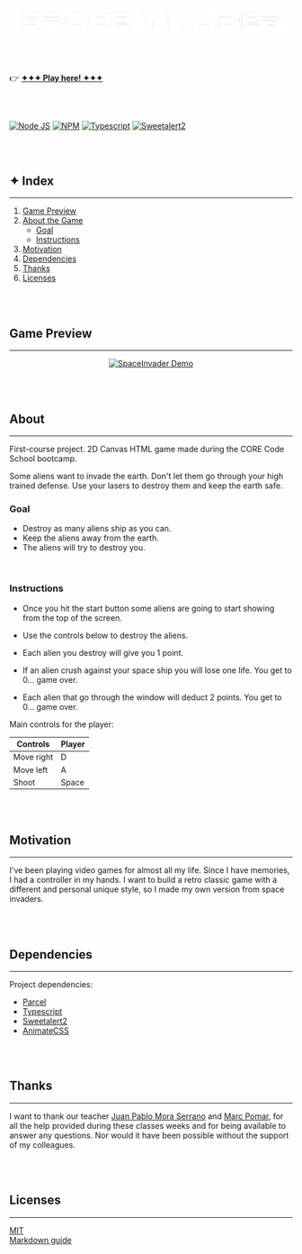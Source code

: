<p align="center">
    <img src="./public/images/LogoTitle.png" alt="SpaceInvader logo" width="700"/>
</p>

<br/>
<br/>

👉 [**✦✦✦ Play here! ✦✦✦**](https://systrent.github.io/CyberPong/)

<br/>
<br/>

[![Node JS](https://img.shields.io/badge/Node-v18.0.0-%23000000?style=for-the-badge&logo=appveyor)](https://nodejs.org/)
[![NPM](https://img.shields.io/badge/npm-v8.10.0-%23293462?style=for-the-badge&logo=appveyor)](https://www.npmjs.com/)
[![Typescript](https://img.shields.io/badge/typescript-v4.6.4-%23F24C4C?style=for-the-badge&logo=appveyor)](https://www.typescriptlang.org/)
[![Sweetalert2](https://img.shields.io/badge/sweetalert2-v11.4.15-%23A1E3D8?style=for-the-badge&logo=appveyor)](https://sweetalert2.github.io)

<br/>
<br/>

## **✦ Index**

---

1. [Game Preview](#game-preview)
2. [About the Game](#✦-about)
    - [Goal](#✦-goal)
    - [Instructions](#✦-instructions)
3. [Motivation](#✦-motivation)
4. [Dependencies](#✦-dependencies)
8. [Thanks](#✦-thanks)
9. [Licenses](#✦-licenses)

<br/>
<br/>

## **Game Preview**

---

<p align="center">
    <a href="https://gyazo.com/629f48b268f3ac58fabed062ee75743b"><img src="https://i.gyazo.com/629f48b268f3ac58fabed062ee75743b.gif" alt="SpaceInvader Demo" width="720"/></a>
</p>

<br/>
<br/>

## **About**

---

First-course project. 2D Canvas HTML game made during the CORE Code School bootcamp.

Some aliens want to invade the earth. Don't let them go through your high trained defense. Use your lasers to destroy them and keep the earth safe.

### **Goal**

- Destroy as many aliens ship as you can.
- Keep the aliens away from the earth.
- The aliens will try to destroy you.

<br/>

### **Instructions**

-   Once you hit the start button some aliens are going to start showing from the top of the screen.

-   Use the controls below to destroy the aliens.

-   Each alien you destroy will give you 1 point.

-   If an alien crush against your space ship you will lose one life. You get to 0... game over.

-   Each alien that go through the window will deduct 2 points. You get to 0... game over.

Main controls for the player:

| Controls   |  Player  |
| ---------- | -------- |
| Move right | D        |
| Move left  | A        |
| Shoot      | Space    |

<br/>
<br/>

## **Motivation**

---

I've been playing video games for almost all my life. Since I have memories, I had a controller in my hands. I want to build a retro classic game with a different and personal unique style, so I made my own version from space invaders.

<br/>
<br/>

## **Dependencies**

---

Project dependencies:

-   [Parcel](https://parceljs.org/)
-   [Typescript](https://www.typescriptlang.org/)
-   [Sweetalert2](https://sweetalert2.github.io)
-   [AnimateCSS](https://animate.style)

<br/>
<br/>

## **Thanks**

---

I want to thank our teacher [Juan Pablo Mora Serrano](https://github.com/Systrent) and [Marc Pomar](https://github.com/boyander), for all the help provided during these classes weeks and for being available to answer any questions. Nor would it have been possible without the support of my colleagues.

<br/>
<br/>

## **Licenses**

---

[MIT](https://choosealicense.com/licenses/mit/)<br/>
[Markdown guide](https://www.markdownguide.org/cheat-sheet/)